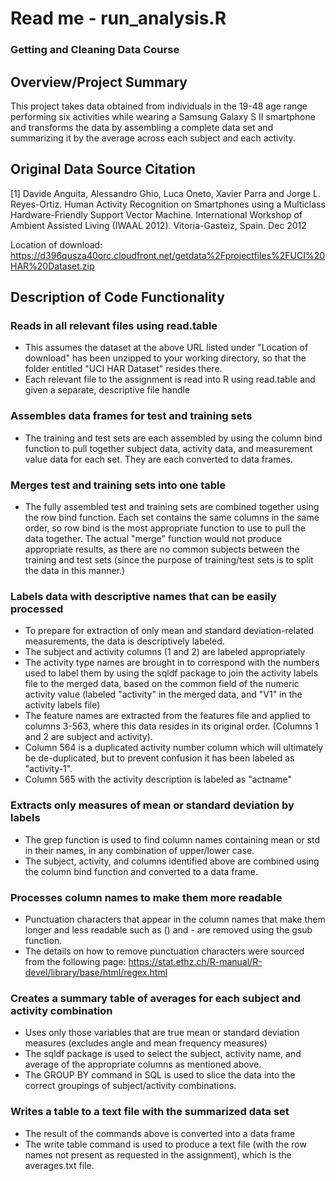 # Read me - run_analysis.R
### Getting and Cleaning Data Course

## Overview/Project Summary
This project takes data obtained from individuals in the 19-48 age range performing six activities while wearing a Samsung Galaxy S II smartphone and transforms the data by assembling a complete data set and summarizing it by the average across each subject and each activity.

## Original Data Source Citation
[1] Davide Anguita, Alessandro Ghio, Luca Oneto, Xavier Parra and Jorge L. Reyes-Ortiz. Human Activity Recognition on Smartphones using a Multiclass Hardware-Friendly Support Vector Machine. International Workshop of Ambient Assisted Living (IWAAL 2012). Vitoria-Gasteiz, Spain. Dec 2012

Location of download: https://d396qusza40orc.cloudfront.net/getdata%2Fprojectfiles%2FUCI%20HAR%20Dataset.zip 

## Description of Code Functionality

### Reads in all relevant files using read.table
* This assumes the dataset at the above URL listed under "Location of download" has been unzipped to your working directory, so that the folder entitled "UCI HAR Dataset" resides there.
* Each relevant file to the assignment is read into R using read.table and given a separate, descriptive file handle

### Assembles data frames for test and training sets
* The training and test sets are each assembled by using the column bind function to pull together subject data, activity data, and measurement value data for each set. They are each converted to data frames.

### Merges test and training sets into one table
* The fully assembled test and training sets are combined together using the row bind function. Each set contains the same columns in the same order, so row bind is the most appropriate function to use to pull the data together. The actual "merge" function would not produce appropriate results, as there are no common subjects between the training and test sets (since the purpose of training/test sets is to split the data in this manner.)

### Labels data with descriptive names that can be easily processed
* To prepare for extraction of only mean and standard deviation-related measurements, the data is descriptively labeled.
* The subject and activity columns (1 and 2) are labeled appropriately
* The activity type names are brought in to correspond with the numbers used to label them by using the sqldf package to join the activity labels file to the merged data, based on the common field of the numeric activity value (labeled "activity" in the merged data, and "V1" in the activity labels file)
* The feature names are extracted from the features file and applied to columns 3-563, where this data resides in its original order. (Columns 1 and 2 are subject and activity).
* Column 564 is a duplicated activity number column which will ultimately be de-duplicated, but to prevent confusion it has been labeled as "activity-1".
* Column 565 with the activity description is labeled as "actname"

### Extracts only measures of mean or standard deviation by labels
* The grep function is used to find column names containing mean or std in their names, in any combination of upper/lower case.
* The subject, activity, and columns identified above are combined using the column bind function and converted to a data frame.

### Processes column names to make them more readable
* Punctuation characters that appear in the column names that make them longer and less readable such as () and - are removed using the gsub function.
* The details on how to remove punctuation characters were sourced from the following page: https://stat.ethz.ch/R-manual/R-devel/library/base/html/regex.html

### Creates a summary table of averages for each subject and activity combination 
* Uses only those variables that are true mean or standard deviation measures (excludes angle and mean frequency measures)
* The sqldf package is used to select the subject, activity name, and average of the appropriate columns as mentioned above.
* The GROUP BY command in SQL is used to slice the data into the correct groupings of subject/activity combinations.

### Writes a table to a text file with the summarized data set
* The result of the commands above is converted into a data frame
* The write table command is used to produce a text file (with the row names not present as requested in the assignment), which is the averages.txt file.

